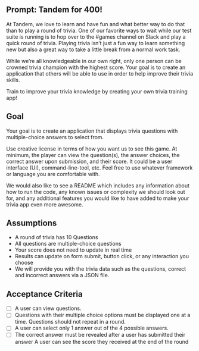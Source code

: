 ## Prompt: Tandem for 400!

At Tandem, we love to learn and have fun and what better way to do that than to play a round of trivia. One of our favorite ways to wait while our test suite is running is to hop over to the #games channel on Slack and play a quick round of trivia. Playing trivia isn’t just a fun way to learn something new but also a great way to take a little break from a normal work task.

While we’re all knowledgeable in our own right, only one person can be crowned trivia champion with the highest score. Your goal is to create an application that others will be able to use in order to help improve their trivia skills.

Train to improve your trivia knowledge by creating your own trivia training app!

## Goal

Your goal is to create an application that displays trivia questions with multiple-choice answers to select from.

Use creative license in terms of how you want us to see this game. At minimum, the player can view the question(s), the answer choices, the correct answer upon submission, and their score. It could be a user interface (UI), command-line-tool, etc. Feel free to use whatever framework or language you are comfortable with.

We would also like to see a README which includes any information about how to run the code, any known issues or complexity we should look out for, and any additional features you would like to have added to make your trivia app even more awesome.

## Assumptions

* A round of trivia has 10 Questions
* All questions are multiple-choice questions
* Your score does not need to update in real time
* Results can update on form submit, button click, or any interaction you choose
* We will provide you with the trivia data such as the questions, correct and incorrect answers via a JSON file.

## Acceptance Criteria

- [ ] A user can view questions.
- [ ] Questions with their multiple choice options must be displayed one at a time. Questions should not repeat in a round.
- [ ] A user can select only 1 answer out of the 4 possible answers.
- [ ] The correct answer must be revealed after a user has submitted their answer A user can see the score they received at the end of the round